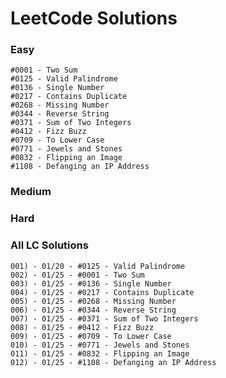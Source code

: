 # LeetCode Solutions

### Easy

    #0001 - Two Sum
    #0125 - Valid Palindrome
    #0136 - Single Number
    #0217 - Contains Duplicate
    #0268 - Missing Number
    #0344 - Reverse String
    #0371 - Sum of Two Integers
    #0412 - Fizz Buzz
    #0709 - To Lower Case
    #0771 - Jewels and Stones
    #0832 - Flipping an Image
    #1108 - Defanging an IP Address

### Medium


### Hard


### All LC Solutions

    001) - 01/20 - #0125 - Valid Palindrome
    002) - 01/25 - #0001 - Two Sum
    003) - 01/25 - #0136 - Single Number
    004) - 01/25 - #0217 - Contains Duplicate
    005) - 01/25 - #0268 - Missing Number
    006) - 01/25 - #0344 - Reverse String
    007) - 01/25 - #0371 - Sum of Two Integers
    008) - 01/25 - #0412 - Fizz Buzz
    009) - 01/25 - #0709 - To Lower Case
    010) - 01/25 - #0771 - Jewels and Stones
    011) - 01/25 - #0832 - Flipping an Image
    012) - 01/25 - #1108 - Defanging an IP Address
